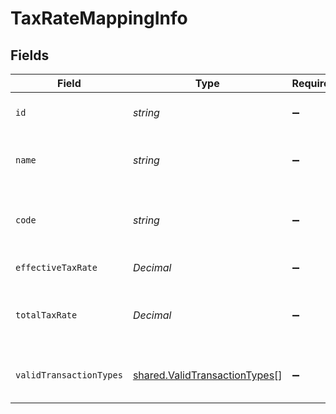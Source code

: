 # TaxRateMappingInfo


## Fields

| Field                                                                                 | Type                                                                                  | Required                                                                              | Description                                                                           | Example                                                                               |
| ------------------------------------------------------------------------------------- | ------------------------------------------------------------------------------------- | ------------------------------------------------------------------------------------- | ------------------------------------------------------------------------------------- | ------------------------------------------------------------------------------------- |
| `id`                                                                                  | *string*                                                                              | :heavy_minus_sign:                                                                    | Unique identifier of tax rate.                                                        | 23_Bills                                                                              |
| `name`                                                                                | *string*                                                                              | :heavy_minus_sign:                                                                    | Name of the tax rate in the accounting platform.                                      | 20% Bill tax Bills                                                                    |
| `code`                                                                                | *string*                                                                              | :heavy_minus_sign:                                                                    | Code for the tax rate from the accounting platform.                                   | 20% Bill tax                                                                          |
| `effectiveTaxRate`                                                                    | *Decimal*                                                                             | :heavy_minus_sign:                                                                    | Effective tax rate.                                                                   | 20                                                                                    |
| `totalTaxRate`                                                                        | *Decimal*                                                                             | :heavy_minus_sign:                                                                    | Total (not compounded) sum of the components of a tax rate.                           | 20                                                                                    |
| `validTransactionTypes`                                                               | [shared.ValidTransactionTypes](../../../sdk/models/shared/validtransactiontypes.md)[] | :heavy_minus_sign:                                                                    | Supported transaction types for the account.                                          |                                                                                       |